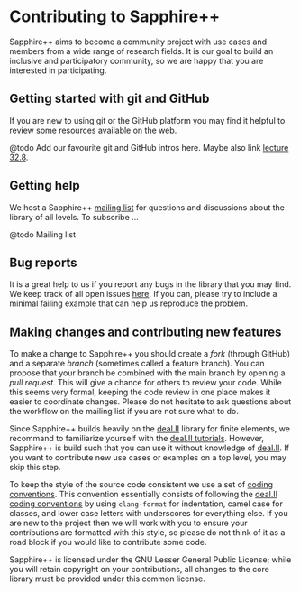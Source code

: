 # Contributing to Sapphire++

Sapphire++ aims to become a community project with use cases and members from a
wide range of research fields. It is our goal to build an inclusive and
participatory community, so we are happy that you are interested in
participating.


## Getting started with git and GitHub

If you are new to using git or the GitHub platform you may find it helpful to
review some resources available on the web.

@todo Add our favourite git and GitHub intros here. Maybe also link
 [lecture 32.8](http://www.math.colostate.edu/~bangerth/videos.676.32.8.html).


## Getting help

We host a Sapphire++ [mailing list](LINK) for questions and discussions about
the library of all levels. To subscribe ...

@todo Mailing list


## Bug reports

It is a great help to us if you report any bugs in the library that you may
find. We keep track of all open issues
[here](https://github.com/sapphirepp/sapphirepp/issues). If you can, please try
to include a minimal failing example that can help us reproduce the problem.


## Making changes and contributing new features

To make a change to Sapphire++ you should create a *fork* (through GitHub) and a
separate *branch* (sometimes called a feature branch). You can propose that your
branch be combined with the main branch by opening a *pull request*. This will
give a chance for others to review your code. While this seems very formal,
keeping the code review in one place makes it easier to coordinate changes.
Please do not hesitate to ask questions about the workflow on the mailing list
if you are not sure what to do.

Since Sapphire++ builds heavily on the [deal.II](https://www.dealii.org) library
for finite elements, we recommand to familiarize yourself with the
[deal.II tutorials](https://www.dealii.org). However, Sapphire++ is build such
that you can use it without knowledge of [deal.II](https://www.dealii.org). If
you want to contribute new use cases or examples on a top level, you may skip
this step.

To keep the style of the source code consistent we use a set of [coding
conventions](LINK). This convention essentially consists of following the
[deal.II coding conventions](https://www.dealii.org/developer/doxygen/deal.II/CodingConventions.html)
by using `clang-format` for indentation, camel case for classes, and lower case
letters with underscores for everything else. If you are new to the project then
we will work with you to ensure your contributions are formatted with this
style, so please do not think of it as a road block if you would like to
contribute some code.

Sapphire++ is licensed under the GNU Lesser General Public License; while you
will retain copyright on your contributions, all changes to the core library
must be provided under this common license.
